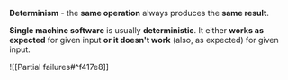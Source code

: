 **Determinism** - the **same operation** always produces the **same result**.

**Single machine software** is usually **deterministic**. It either **works as expected** for given input **or it doesn't work** (also, as expected) for given input.

![[Partial failures#^f417e8]]
